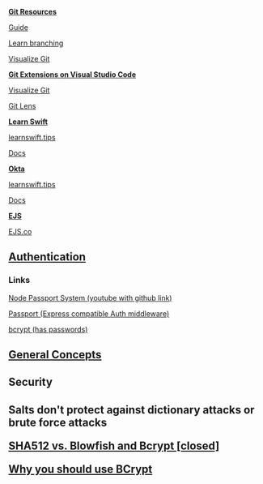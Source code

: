 
<u><b>Git Resources</b></u>

<a href="http://rogerdudler.github.io/git-guide/" target="_blank">Guide</a>

<a href="https://learngitbranching.js.org" target="_blank">Learn branching</a>

<a href="http://git-school.github.io/visualizing-git/" target="_blank">Visualize Git</a>

<u><b>Git Extensions on Visual Studio Code</b></u>

<a href="https://marketplace.visualstudio.com/items?itemName=mhutchie.git-graph&ssr=false#overview" target="_blank">Visualize Git</a>

<a href="https://marketplace.visualstudio.com/items?itemName=eamodio.gitlens" target="_blank">Git Lens</a>

<u><b>Learn Swift</b></u>

<a href="https://learnswift.tips" target="_blank">learnswift.tips</a>

<a href="https://docs.swift.org/swift-book/GuidedTour/GuidedTour.html" target="_blank">Docs</a>

<u><b>Okta</b></u>

<a href="learnswift.tips" target="_blank">learnswift.tips</a>

<a href="" target="_blank">Docs</a>

<u><b>EJS</b></u>

<a href="https://ejs.co" target="_blank">EJS.co</a>

<h2><u><b>Authentication</b></u></h2>


<h3>Links</h3>
<a href="https://www.youtube.com/watch?v=-RCnNyD0L-s&t=750s" target="_blank">Node Passport System (youtube with github link)</a>

<a href="https://www.npmjs.com/package/passport" target="_blank">Passport (Express compatible Auth middleware)</a>

<a href="https://www.npmjs.com/package/bcrypt" target="_blank">bcrypt (has passwords)</a>

<h2><b><u>General Concepts</u></b><h2>
<h2><b>Security</b><h2>

<p>Salts don't protect against dictionary attacks or brute force attacks</p>

<a href="https://stackoverflow.com/questions/1561174/sha512-vs-blowfish-and-bcrypt" target="_blank">SHA512 vs. Blowfish and Bcrypt [closed]</a>

<a href="https://medium.com/@danboterhoven/why-you-should-use-bcrypt-to-hash-passwords-af330100b861" target="_blank">Why you should use BCrypt</a>
